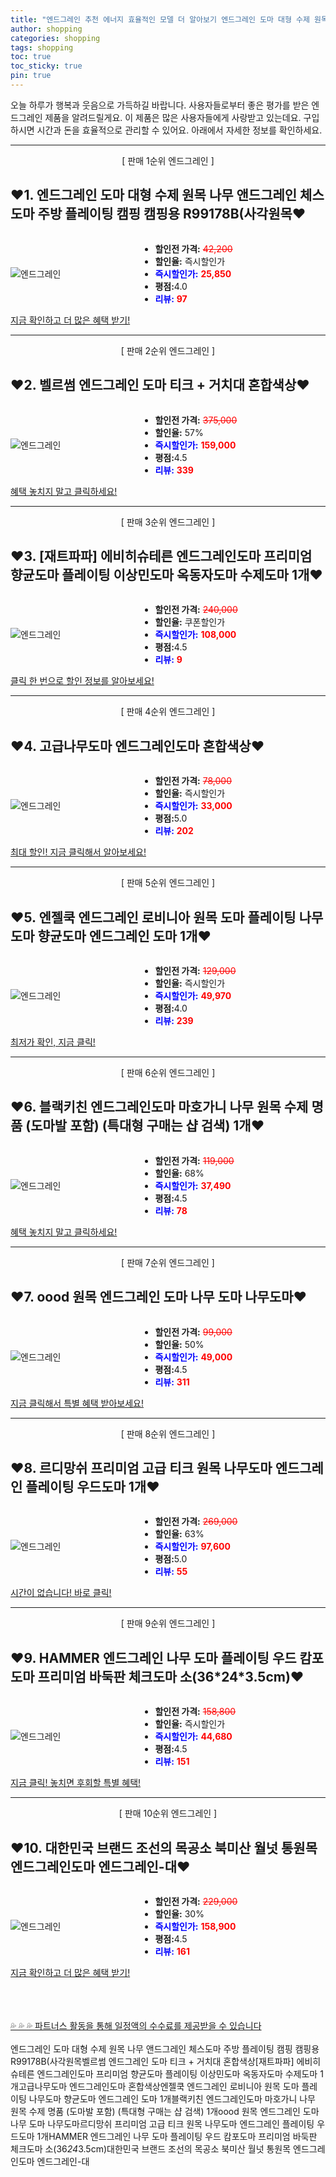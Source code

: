 ```yaml
---
title: "엔드그레인 추천 에너지 효율적인 모델 더 알아보기 엔드그레인 도마 대형 수제 원목"
author: shopping
categories: shopping
tags: shopping
toc: true
toc_sticky: true
pin: true
---
```

오늘 하루가 행복과 웃음으로 가득하길 바랍니다. 사용자들로부터 좋은 평가를 받은 엔드그레인 제품을 알려드릴게요. 이 제품은 많은 사용자들에게 사랑받고 있는데요. 구입하시면 시간과 돈을 효율적으로 관리할 수 있어요. 아래에서 자세한 정보를 확인하세요.

---
<p class="toplist" style="margin: 0 auto; display: block; width: fit-content;">[ 판매 1순위 엔드그레인 ]</p>

<h2><strong>❤️1. 엔드그레인 도마 대형 수제 원목 나무 앤드그레인 체스도마 주방 플레이팅 캠핑 캠핑용 R99178B(사각원목❤️</strong></h2>

<div style="display: flex; align-items: center;">
    <div style="flex: 0.4;">
        <img src="https://thumbnail8.coupangcdn.com/thumbnails/remote/230x230ex/image/vendor_inventory/bbd5/bb0b66cb3b7756c0caf00a32fdaa11634cac070d7a96ae861efcc521a052.jpg" alt="엔드그레인" style="max-width: 100%;">
    </div>
    <div style="flex: 0.6; margin-left: 10px;">
        <ul>
            <li><strong>할인전 가격:</strong> <del style="color: red;">42,200</del></li>
            <li><strong>할인율:</strong> 즉시할인가</li>
            <li><span style='color:blue'><strong>즉시할인가:</strong></span> <span style='color:red'><strong>25,850</strong></span></li>
            <li><strong>평점:</strong>4.0</li>
            <li><span style='color:blue'><strong>리뷰:</strong></span> <span style='color:red'><strong>97</strong></span></li>
        </ul>
    </div>
</div>
<div class="center">
    <a href="https://selin100587001.github.io?lptag=AF9450613&subid=githubio&pageKey=6842279772&traceid=V0-153&itemId=16274087144&vendorItemId=85850748106" class="myButton">
        지금 확인하고 더 많은 혜택 받기!
    </a>
</div>


---
<p class="toplist" style="margin: 0 auto; display: block; width: fit-content;">[ 판매 2순위 엔드그레인 ]</p>

<h2><strong>❤️2. 벨르썸 엔드그레인 도마 티크 + 거치대 혼합색상❤️</strong></h2>

<div style="display: flex; align-items: center;">
    <div style="flex: 0.4;">
        <img src="https://thumbnail10.coupangcdn.com/thumbnails/remote/230x230ex/image/retail/images/1304756644953221-82166c6b-640a-4f19-8f99-b2de12bfa9c6.jpg" alt="엔드그레인" style="max-width: 100%;">
    </div>
    <div style="flex: 0.6; margin-left: 10px;">
        <ul>
            <li><strong>할인전 가격:</strong> <del style="color: red;">375,000</del></li>
            <li><strong>할인율:</strong> 57%</li>
            <li><span style='color:blue'><strong>즉시할인가:</strong></span> <span style='color:red'><strong>159,000</strong></span></li>
            <li><strong>평점:</strong>4.5</li>
            <li><span style='color:blue'><strong>리뷰:</strong></span> <span style='color:red'><strong>339</strong></span></li>
        </ul>
    </div>
</div>
<div class="center">
    <a href="https://selin100587001.github.io?lptag=AF9450613&subid=githubio&pageKey=2070905510&traceid=V0-153&itemId=3518649993&vendorItemId=71504751671" class="myButton">
        혜택 놓치지 말고 클릭하세요!
    </a>
</div>


---
<p class="toplist" style="margin: 0 auto; display: block; width: fit-content;">[ 판매 3순위 엔드그레인 ]</p>

<h2><strong>❤️3. [재트파파] 에비히슈테른 엔드그레인도마 프리미엄 향균도마 플레이팅 이상민도마 옥동자도마 수제도마 1개❤️</strong></h2>

<div style="display: flex; align-items: center;">
    <div style="flex: 0.4;">
        <img src="https://thumbnail8.coupangcdn.com/thumbnails/remote/230x230ex/image/vendor_inventory/2729/f8393f581ca54858de1a9fcbbf52941622269d167ab914a3a5c9010c8dc9.png" alt="엔드그레인" style="max-width: 100%;">
    </div>
    <div style="flex: 0.6; margin-left: 10px;">
        <ul>
            <li><strong>할인전 가격:</strong> <del style="color: red;">240,000</del></li>
            <li><strong>할인율:</strong> 쿠폰할인가</li>
            <li><span style='color:blue'><strong>즉시할인가:</strong></span> <span style='color:red'><strong>108,000</strong></span></li>
            <li><strong>평점:</strong>4.5</li>
            <li><span style='color:blue'><strong>리뷰:</strong></span> <span style='color:red'><strong>9</strong></span></li>
        </ul>
    </div>
</div>
<div class="center">
    <a href="https://selin100587001.github.io?lptag=AF9450613&subid=githubio&pageKey=7988988305&traceid=V0-153&itemId=22203808059&vendorItemId=88868317204" class="myButton">
        클릭 한 번으로 할인 정보를 알아보세요!
    </a>
</div>


---
<p class="toplist" style="margin: 0 auto; display: block; width: fit-content;">[ 판매 4순위 엔드그레인 ]</p>

<h2><strong>❤️4. 고급나무도마 엔드그레인도마 혼합색상❤️</strong></h2>

<div style="display: flex; align-items: center;">
    <div style="flex: 0.4;">
        <img src="https://thumbnail7.coupangcdn.com/thumbnails/remote/230x230ex/image/vendor_inventory/d37d/c2f158bcd6f9700f10c31b78cfe52b7c5f94b8ac4b59af3dd26d9986afc0.jpg" alt="엔드그레인" style="max-width: 100%;">
    </div>
    <div style="flex: 0.6; margin-left: 10px;">
        <ul>
            <li><strong>할인전 가격:</strong> <del style="color: red;">78,000</del></li>
            <li><strong>할인율:</strong> 즉시할인가</li>
            <li><span style='color:blue'><strong>즉시할인가:</strong></span> <span style='color:red'><strong>33,000</strong></span></li>
            <li><strong>평점:</strong>5.0</li>
            <li><span style='color:blue'><strong>리뷰:</strong></span> <span style='color:red'><strong>202</strong></span></li>
        </ul>
    </div>
</div>
<div class="center">
    <a href="https://selin100587001.github.io?lptag=AF9450613&subid=githubio&pageKey=7251118351&traceid=V0-153&itemId=18533363438&vendorItemId=89640543052" class="myButton">
        최대 할인! 지금 클릭해서 알아보세요!
    </a>
</div>


---
<p class="toplist" style="margin: 0 auto; display: block; width: fit-content;">[ 판매 5순위 엔드그레인 ]</p>

<h2><strong>❤️5. 엔젤쿡 엔드그레인 로비니아 원목 도마 플레이팅 나무도마 향균도마 엔드그레인 도마 1개❤️</strong></h2>

<div style="display: flex; align-items: center;">
    <div style="flex: 0.4;">
        <img src="https://thumbnail8.coupangcdn.com/thumbnails/remote/230x230ex/image/vendor_inventory/2711/faf838ebbf83b2d7659a397ae3fdeaa1ee5c046e5058bc018d02b25975c9.jpg" alt="엔드그레인" style="max-width: 100%;">
    </div>
    <div style="flex: 0.6; margin-left: 10px;">
        <ul>
            <li><strong>할인전 가격:</strong> <del style="color: red;">129,000</del></li>
            <li><strong>할인율:</strong> 즉시할인가</li>
            <li><span style='color:blue'><strong>즉시할인가:</strong></span> <span style='color:red'><strong>49,970</strong></span></li>
            <li><strong>평점:</strong>4.0</li>
            <li><span style='color:blue'><strong>리뷰:</strong></span> <span style='color:red'><strong>239</strong></span></li>
        </ul>
    </div>
</div>
<div class="center">
    <a href="https://selin100587001.github.io?lptag=AF9450613&subid=githubio&pageKey=7670068194&traceid=V0-153&itemId=20458284244&vendorItemId=87538205125" class="myButton">
        최저가 확인, 지금 클릭!
    </a>
</div>


---
<p class="toplist" style="margin: 0 auto; display: block; width: fit-content;">[ 판매 6순위 엔드그레인 ]</p>

<h2><strong>❤️6. 블랙키친 엔드그레인도마 마호가니 나무 원목 수제 명품 (도마발 포함) (특대형 구매는 샵 검색) 1개❤️</strong></h2>

<div style="display: flex; align-items: center;">
    <div style="flex: 0.4;">
        <img src="https://thumbnail6.coupangcdn.com/thumbnails/remote/230x230ex/image/vendor_inventory/c1d2/ef794eb75fcdd355c742a6542ffb8190aabe9da8b2b804dd674c2910079b.jpg" alt="엔드그레인" style="max-width: 100%;">
    </div>
    <div style="flex: 0.6; margin-left: 10px;">
        <ul>
            <li><strong>할인전 가격:</strong> <del style="color: red;">119,000</del></li>
            <li><strong>할인율:</strong> 68%</li>
            <li><span style='color:blue'><strong>즉시할인가:</strong></span> <span style='color:red'><strong>37,490</strong></span></li>
            <li><strong>평점:</strong>4.5</li>
            <li><span style='color:blue'><strong>리뷰:</strong></span> <span style='color:red'><strong>78</strong></span></li>
        </ul>
    </div>
</div>
<div class="center">
    <a href="https://selin100587001.github.io?lptag=AF9450613&subid=githubio&pageKey=7464866531&traceid=V0-153&itemId=19465603182&vendorItemId=81661601575" class="myButton">
        혜택 놓치지 말고 클릭하세요!
    </a>
</div>


---
<p class="toplist" style="margin: 0 auto; display: block; width: fit-content;">[ 판매 7순위 엔드그레인 ]</p>

<h2><strong>❤️7. oood 원목 엔드그레인 도마 나무 도마 나무도마❤️</strong></h2>

<div style="display: flex; align-items: center;">
    <div style="flex: 0.4;">
        <img src="https://thumbnail9.coupangcdn.com/thumbnails/remote/230x230ex/image/vendor_inventory/246f/01fb93a11885bd53c657a1951fbab72e1c6bedc60e1ad5fd11aebae379e9.jpg" alt="엔드그레인" style="max-width: 100%;">
    </div>
    <div style="flex: 0.6; margin-left: 10px;">
        <ul>
            <li><strong>할인전 가격:</strong> <del style="color: red;">99,000</del></li>
            <li><strong>할인율:</strong> 50%</li>
            <li><span style='color:blue'><strong>즉시할인가:</strong></span> <span style='color:red'><strong>49,000</strong></span></li>
            <li><strong>평점:</strong>4.5</li>
            <li><span style='color:blue'><strong>리뷰:</strong></span> <span style='color:red'><strong>311</strong></span></li>
        </ul>
    </div>
</div>
<div class="center">
    <a href="https://selin100587001.github.io?lptag=AF9450613&subid=githubio&pageKey=7145720835&traceid=V0-153&itemId=17953898850&vendorItemId=82635346996" class="myButton">
        지금 클릭해서 특별 혜택 받아보세요!
    </a>
</div>


---
<p class="toplist" style="margin: 0 auto; display: block; width: fit-content;">[ 판매 8순위 엔드그레인 ]</p>

<h2><strong>❤️8. 르디망쉬 프리미엄 고급 티크 원목 나무도마 엔드그레인 플레이팅 우드도마 1개❤️</strong></h2>

<div style="display: flex; align-items: center;">
    <div style="flex: 0.4;">
        <img src="https://thumbnail6.coupangcdn.com/thumbnails/remote/230x230ex/image/vendor_inventory/c05d/7286ad152e964a7e0768427d93f7b322aab3afb63bf0008f7b5110c5fbe1.jpg" alt="엔드그레인" style="max-width: 100%;">
    </div>
    <div style="flex: 0.6; margin-left: 10px;">
        <ul>
            <li><strong>할인전 가격:</strong> <del style="color: red;">269,000</del></li>
            <li><strong>할인율:</strong> 63%</li>
            <li><span style='color:blue'><strong>즉시할인가:</strong></span> <span style='color:red'><strong>97,600</strong></span></li>
            <li><strong>평점:</strong>5.0</li>
            <li><span style='color:blue'><strong>리뷰:</strong></span> <span style='color:red'><strong>55</strong></span></li>
        </ul>
    </div>
</div>
<div class="center">
    <a href="https://selin100587001.github.io?lptag=AF9450613&subid=githubio&pageKey=7914670083&traceid=V0-153&itemId=21725777553&vendorItemId=89517403230" class="myButton">
        시간이 없습니다! 바로 클릭!
    </a>
</div>


---
<p class="toplist" style="margin: 0 auto; display: block; width: fit-content;">[ 판매 9순위 엔드그레인 ]</p>

<h2><strong>❤️9. HAMMER 엔드그레인 나무 도마 플레이팅 우드 캄포도마 프리미엄 바둑판 체크도마 소(36*24*3.5cm)❤️</strong></h2>

<div style="display: flex; align-items: center;">
    <div style="flex: 0.4;">
        <img src="https://thumbnail8.coupangcdn.com/thumbnails/remote/230x230ex/image/vendor_inventory/dd74/1e52cc482ca034a0817167f6de81280151360eee530455825d37654b54d4.jpg" alt="엔드그레인" style="max-width: 100%;">
    </div>
    <div style="flex: 0.6; margin-left: 10px;">
        <ul>
            <li><strong>할인전 가격:</strong> <del style="color: red;">158,800</del></li>
            <li><strong>할인율:</strong> 즉시할인가</li>
            <li><span style='color:blue'><strong>즉시할인가:</strong></span> <span style='color:red'><strong>44,680</strong></span></li>
            <li><strong>평점:</strong>4.5</li>
            <li><span style='color:blue'><strong>리뷰:</strong></span> <span style='color:red'><strong>151</strong></span></li>
        </ul>
    </div>
</div>
<div class="center">
    <a href="https://selin100587001.github.io?lptag=AF9450613&subid=githubio&pageKey=7146282756&traceid=V0-153&itemId=17956526846&vendorItemId=88139159241" class="myButton">
        지금 클릭! 놓치면 후회할 특별 혜택!
    </a>
</div>


---
<p class="toplist" style="margin: 0 auto; display: block; width: fit-content;">[ 판매 10순위 엔드그레인 ]</p>

<h2><strong>❤️10. 대한민국 브랜드 조선의 목공소 북미산 월넛 통원목 엔드그레인도마 엔드그레인-대❤️</strong></h2>

<div style="display: flex; align-items: center;">
    <div style="flex: 0.4;">
        <img src="https://thumbnail6.coupangcdn.com/thumbnails/remote/230x230ex/image/vendor_inventory/ba62/e5d29f9f7b82fb67ddec0d1ea7e74a4602f980fc5dccbf941932bc30b8c5.JPG" alt="엔드그레인" style="max-width: 100%;">
    </div>
    <div style="flex: 0.6; margin-left: 10px;">
        <ul>
            <li><strong>할인전 가격:</strong> <del style="color: red;">229,000</del></li>
            <li><strong>할인율:</strong> 30%</li>
            <li><span style='color:blue'><strong>즉시할인가:</strong></span> <span style='color:red'><strong>158,900</strong></span></li>
            <li><strong>평점:</strong>4.5</li>
            <li><span style='color:blue'><strong>리뷰:</strong></span> <span style='color:red'><strong>161</strong></span></li>
        </ul>
    </div>
</div>
<div class="center">
    <a href="https://selin100587001.github.io?lptag=AF9450613&subid=githubio&pageKey=7504412305&traceid=V0-153&itemId=21377013194&vendorItemId=88434033863" class="myButton">
        지금 확인하고 더 많은 혜택 받기!
    </a>
</div>

<br><br><br>[💦 💦 💦 파트너스 활동을 통해 일정액의 수수료를 제공받을 수 있습니다](https://link.coupang.com/a/bcpT2c)<br><br>엔드그레인 도마 대형 수제 원목 나무 앤드그레인 체스도마 주방 플레이팅 캠핑 캠핑용 R99178B(사각원목벨르썸 엔드그레인 도마 티크 + 거치대 혼합색상[재트파파] 에비히슈테른 엔드그레인도마 프리미엄 향균도마 플레이팅 이상민도마 옥동자도마 수제도마 1개고급나무도마 엔드그레인도마 혼합색상엔젤쿡 엔드그레인 로비니아 원목 도마 플레이팅 나무도마 향균도마 엔드그레인 도마 1개블랙키친 엔드그레인도마 마호가니 나무 원목 수제 명품 (도마발 포함) (특대형 구매는 샵 검색) 1개oood 원목 엔드그레인 도마 나무 도마 나무도마르디망쉬 프리미엄 고급 티크 원목 나무도마 엔드그레인 플레이팅 우드도마 1개HAMMER 엔드그레인 나무 도마 플레이팅 우드 캄포도마 프리미엄 바둑판 체크도마 소(36*24*3.5cm)대한민국 브랜드 조선의 목공소 북미산 월넛 통원목 엔드그레인도마 엔드그레인-대